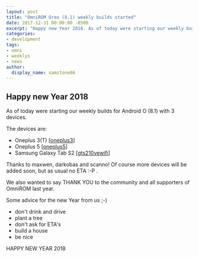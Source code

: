 ```yaml
---
layout: post
title: "OmniROM Oreo (8.1) weekly builds started"
date: 2017-12-31 00:00:00 -0500
excerpt: "Happy new Year 2018. As of today were starting our weekly builds for Android O (8.1) with 3 devices."
categories:
- development
tags:
- omni
- weeklys
- news
author:
  display_name: samstone86
---
```


**Happy new Year 2018**
-----------------------

As of today were starting our weekly builds for Android O (8.1) with 3 devices.

The devices are:

 - Oneplus 3(T) [[oneplus3](http://dl.omnirom.org/oneplus3/)]
 - Oneplus 5 [[oneplus5](http://dl.omnirom.org/oneplus5/)]
 - Samsung Galaxy Tab S2 [[gts210vewifi](http://dl.omnirom.org/gts210vewifi/)]

Thanks to maxwen, darkobas and scanno!
Of course more devices will be added soon, but as usual no ETA :-P .

We also wanted to say THANK YOU to the community and all supporters of OmniROM last year.

Some advice for the new Year from us ;-)

 - don't drink and drive
 - plant a tree
 - don't ask for ETA's
 - build a house
 - be nice 

HAPPY NEW YEAR 2018